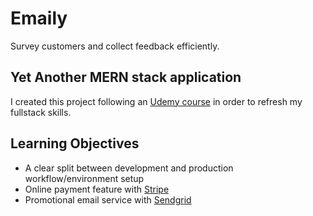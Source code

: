 # Emaily
Survey customers and collect feedback efficiently.
## Yet Another MERN stack application
I created this project following an [Udemy course](https://www.udemy.com/course/node-with-react-fullstack-web-development/) in order to refresh my fullstack skills.
## Learning Objectives
- A clear split between development and production workflow/environment setup
- Online payment feature with [Stripe](https://stripe.com/)
- Promotional email service with [Sendgrid](https://sendgrid.com/)
